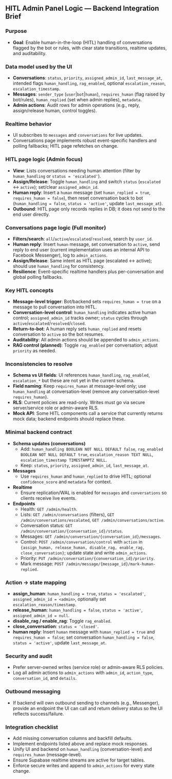 ## HITL Admin Panel Logic — Backend Integration Brief

### Purpose
- **Goal**: Enable human-in-the-loop (HITL) handling of conversations flagged by the bot or rules, with clear state transitions, realtime updates, and auditability.

### Data model used by the UI
- **Conversations**: `status`, `priority`, `assigned_admin_id`, `last_message_at`, intended flags `human_handling`, `rag_enabled`, optional `escalation_reason`, `escalation_timestamp`.
- **Messages**: `sender_type` (`user`|`bot`|`human`), `requires_human` (flag raised by bot/rules), `human_replied` (set when admin replies), `metadata`.
- **Admin actions**: Audit rows for admin operations (e.g., reply, assign/release human, control toggles).

### Realtime behavior
- UI subscribes to `messages` and `conversations` for live updates.
- Conversations page implements robust event-specific handlers and polling fallbacks; HITL page refetches on change.

### HITL page logic (Admin focus)
- **View**: Lists conversations needing human attention (filter by `human_handling` or `status = 'escalated'`).
- **Assign/Release**: Toggle `human_handling` and switch `status` (`escalated` ↔ `active`); set/clear `assigned_admin_id`.
- **Human reply**: Insert a `human` message (set `human_replied = true`, `requires_human = false`), then reset conversation back to bot (`human_handling = false`, `status = 'active'`, update `last_message_at`).
- **Outbound**: HITL page only records replies in DB; it does not send to the end user directly.

### Conversations page logic (Full monitor)
- **Filters/search**: `all`/`active`/`escalated`/`resolved`, search by `user_id`.
- **Human reply**: Insert `human` message, set conversation to `active`, send reply to end user (current implementation uses an internal API to Facebook Messenger), log to `admin_actions`.
- **Assign/Release**: Same intent as HITL page (escalated ↔ active); should use `human_handling` for consistency.
- **Resilience**: Event-specific realtime handlers plus per-conversation and global polling fallbacks.

### Key HITL concepts
- **Message-level trigger**: Bot/backend sets `requires_human = true` on a message to pull conversation into HITL.
- **Conversation-level control**: `human_handling` indicates active human control; `assigned_admin_id` tracks owner; `status` cycles through `active`/`escalated`/`resolved`/`closed`.
- **Return-to-bot**: A human reply sets `human_replied` and resets conversation to `active` so the bot resumes.
- **Auditability**: All admin actions should be appended to `admin_actions`.
- **RAG control (planned)**: Toggle `rag_enabled` per conversation; adjust `priority` as needed.

### Inconsistencies to resolve
- **Schema vs UI fields**: UI references `human_handling`, `rag_enabled`, `escalation_*` but these are not yet in the current schema.
- **Field naming**: Keep `requires_human` at message-level only; use `human_handling` at conversation-level (remove any conversation-level `requires_human`).
- **RLS**: Current policies are read-only. Writes must go via secure server/service role or admin-aware RLS.
- **Mock API**: Some HITL components call a service that currently returns mock data; backend endpoints should replace these.

### Minimal backend contract
- **Schema updates (conversations)**
  - Add: `human_handling BOOLEAN NOT NULL DEFAULT false`, `rag_enabled BOOLEAN NOT NULL DEFAULT true`, `escalation_reason TEXT NULL`, `escalation_timestamp TIMESTAMPTZ NULL`.
  - Keep: `status`, `priority`, `assigned_admin_id`, `last_message_at`.
- **Messages**
  - Use `requires_human` and `human_replied` to drive HITL; optional `confidence_score` and `metadata` for context.
- **Realtime**
  - Ensure replication/WAL is enabled for `messages` and `conversations` so clients receive live events.
- **Endpoints**
  - Health: `GET /admin/health`.
  - Lists: `GET /admin/conversations` (filters), `GET /admin/conversations/escalated`, `GET /admin/conversations/active`.
  - Conversation status: `GET /admin/conversation/{conversation_id}/status`.
  - Messages: `GET /admin/conversation/{conversation_id}/messages`.
  - Control: `POST /admin/conversation/control` with `action` in `{assign_human, release_human, disable_rag, enable_rag, close_conversation}`; update state and write `admin_actions`.
  - Priority: `PUT /admin/conversation/{conversation_id}/priority`.
  - Mark message: `POST /admin/message/{message_id}/mark-human-replied`.

### Action → state mapping
- **assign_human**: `human_handling = true`, `status = 'escalated'`, `assigned_admin_id = <admin>`, optionally set `escalation_reason/timestamp`.
- **release_human**: `human_handling = false`, `status = 'active'`, `assigned_admin_id = null`.
- **disable_rag / enable_rag**: Toggle `rag_enabled`.
- **close_conversation**: `status = 'closed'`.
- **human reply**: Insert `human` message with `human_replied = true` and `requires_human = false`; set conversation `human_handling = false`, `status = 'active'`, update `last_message_at`.

### Security and audit
- Prefer server-owned writes (service role) or admin-aware RLS policies.
- Log all admin actions to `admin_actions` with `admin_id`, `action_type`, `conversation_id`, and `details`.

### Outbound messaging
- If backend will own outbound sending to channels (e.g., Messenger), provide an endpoint the UI can call and return delivery status so the UI reflects success/failure.

### Integration checklist
- Add missing conversation columns and backfill defaults.
- Implement endpoints listed above and replace mock responses.
- Unify UI and backend on `human_handling` (conversation-level) and `requires_human` (message-level).
- Ensure Supabase realtime streams are active for target tables.
- Enforce secure writes and append to `admin_actions` for every state change.
